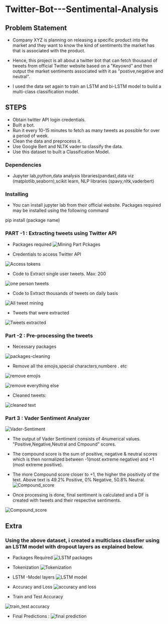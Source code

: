 # Twitter-Bot---Sentimental-Analysis

## Problem Statement
* Company XYZ is planning on releasing a specific product into the market and they want to know 
the kind of sentiments the market has that is associated with the product.

* Hence, this project is all about a twitter bot that can fetch thousand of tweets from official Twitter website based on a "Keyowrd" and  then output the market sentiments associated with it as "postive,negative and neutral".

* I used the data set again to train an LSTM and bi-LSTM model to build a multi-class classification model.

## STEPS
 * Obtain twitter API login credentials.
 * Built a bot.
 * Run it every 10-15 minutes to fetch as many tweets as possible for over a period of week.
 * Clean the data and preprocess it.
 * Use Google Bert and NLTK vader to classify the data.
 * Use this dataset to built a Classification Model.


### Dependencies

* Jupyter lab,python,data analysis libraries(pandas),data viz (matplotlib,seaborn),scikit learn, NLP libraries (spavy,nltk,vaderbert)


### Installing

* You can install jupyter lab from their official website. Packages required may be installed using the following command

pip install (package name)

### PART -1 : Extracting tweets using Twitter API

* Packages required
![Mining Part Pckages](https://user-images.githubusercontent.com/56465352/138639516-922b8622-b631-4559-93b7-565871befd47.JPG)


* Credentials to access Twitter API

![Access tokens](https://user-images.githubusercontent.com/56465352/138605597-a3cdfca9-0852-4dc5-b96d-6e9e06d8641b.JPG)

* Code to Extract single user tweets. Max: 200

 ![one person tweets](https://user-images.githubusercontent.com/56465352/138605630-b6a87565-733b-44a2-b32e-c7b56f91bdcb.JPG)

* Code to Extract thousands of tweets on daily basis

![All tweet mining](https://user-images.githubusercontent.com/56465352/138605645-11f2364b-888c-4c64-bc8c-6c2fc85a0800.JPG)

* Tweets that were extracted

![Tweets extracted](https://user-images.githubusercontent.com/56465352/138605753-337daae7-b9bc-489c-b0c1-e105c9791996.JPG)



### Part -2 :  Pre-processing the tweets

* Necessary packages

![packages-cleaning](https://user-images.githubusercontent.com/56465352/138605828-d790fed4-140e-4b4c-9bad-08ac092e94e3.JPG)

* Remove all the emojis,special characters,numbere  . etc

![remove emojis](https://user-images.githubusercontent.com/56465352/138605837-dc5fca9d-b2dd-4ca5-8459-fbb1023ef381.JPG)

![remove everything else](https://user-images.githubusercontent.com/56465352/138605839-ba86f871-5cbd-4f13-8c00-899712fcdae0.JPG)

* Cleaned tweets:

![cleaned text](https://user-images.githubusercontent.com/56465352/138605850-70eaf0d4-9e99-4815-a280-72105997e6ee.JPG)

### Part 3 : Vader Sentiment Analyzer 

![Vader-Sentiment](https://user-images.githubusercontent.com/56465352/138639767-45e5fce1-5654-4047-96b3-fe5c099de0ec.JPG)

* The output of Vader Sentiment consists of 4numerical values. "Positive,Negative,Neutral and Cmpound" scores.
* The compound score is the sum of positive, negative & neutral scores which is then normalized between -1(most extreme negative) and +1 (most extreme positive). 
* The more Compound score closer to +1, the higher the positivity of the text. Above text is 49.2% Positive, 0% Negative, 50.8% Neutral.
![Compound_score](https://user-images.githubusercontent.com/56465352/138640000-00456ae5-3d74-46df-81e6-5b27c91172d2.JPG)


* Once processing is done, final sentiment is calculated and a DF is created with tweets and their respective sentiments.

![Compound_score](https://user-images.githubusercontent.com/56465352/138640067-162e25ae-6dea-49e8-a2de-865a51dbc57a.JPG)


## Extra

### Using the above dataset, i created a multiclass classfier using an LSTM model with dropout layers as explained below.

*  Packages Required
![LSTM packages](https://user-images.githubusercontent.com/56465352/138640582-d0218813-b746-4376-95b0-0f5977b784c7.JPG)

* Tokenization
![Tokenization](https://user-images.githubusercontent.com/56465352/138640694-6a77cb79-2799-49a8-a6ed-b06bc9892983.JPG)

* LSTM -Model layers
![LSTM model](https://user-images.githubusercontent.com/56465352/138640736-8a4b9ae2-2729-441a-8a4e-21e204fb9a39.JPG)

* Accuracy and Loss
![accuracy and loss](https://user-images.githubusercontent.com/56465352/138640775-09256933-6ad4-4b82-b003-3da86226c6ad.JPG)

* Train and Test Accuracy

![train_test accuracy](https://user-images.githubusercontent.com/56465352/138640805-69398b0a-af61-4247-9720-f8d8ab24e25c.JPG)

* Final Predictions :
![final prediction](https://user-images.githubusercontent.com/56465352/138640834-6503e5e7-1784-44f5-b82d-51bffa8ed588.JPG)

